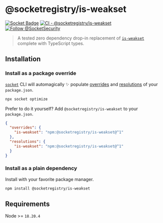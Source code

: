 # @socketregistry/is-weakset

[![Socket Badge](https://socket.dev/api/badge/npm/package/@socketregistry/is-weakset)](https://socket.dev/npm/package/@socketregistry/is-weakset)
[![CI - @socketregistry/is-weakset](https://github.com/SocketDev/socket-registry/actions/workflows/test.yml/badge.svg)](https://github.com/SocketDev/socket-registry/actions/workflows/test.yml)
[![Follow @SocketSecurity](https://img.shields.io/twitter/follow/SocketSecurity?style=social)](https://twitter.com/SocketSecurity)

> A tested zero dependency drop-in replacement of
> [`is-weakset`](https://socket.dev/npm/package/is-weakset) complete with
> TypeScript types.

## Installation

### Install as a package override

[`socket`](https://socket.dev/npm/package/socket) CLI will automagically ✨
populate
[overrides](https://docs.npmjs.com/cli/v9/configuring-npm/package-json#overrides)
and [resolutions](https://yarnpkg.com/configuration/manifest#resolutions) of
your `package.json`.

```sh
npx socket optimize
```

Prefer to do it yourself? Add `@socketregistry/is-weakset` to your
`package.json`.

```json
{
  "overrides": {
    "is-weakset": "npm:@socketregistry/is-weakset@^1"
  },
  "resolutions": {
    "is-weakset": "npm:@socketregistry/is-weakset@^1"
  }
}
```

### Install as a plain dependency

Install with your favorite package manager.

```sh
npm install @socketregistry/is-weakset
```

## Requirements

Node >= `18.20.4`
